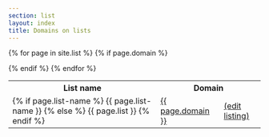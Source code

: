 ```yaml
---
section: list
layout: index
title: Domains on lists
---
```


<table class="sortable">
<tr><th>List name</th><th colspan="2">Domain</th></tr>

{% for page in site.list %}
	{% if page.domain %}
	<tr id="{{ page.list }}-{{ page.domain }}" >
		<td>{% if page.list-name %}
	 		{{ page.list-name }}
		{% else %}
			{{ page.list }}
		{% endif %}</td>
		<td><a href="../domain/{{page.domain}}/">{{ page.domain }}</a></td><td>
<a href="https://github.com/dmarti/smmd/blob/gh-pages/_list/{{ page.list }}/{{ page.domain}}/index.md">(edit listing)</a></td></tr>
	{% endif %}
{% endfor %}

</table>




